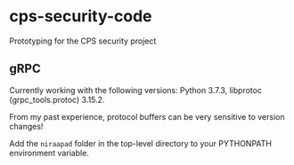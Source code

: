 # cps-security-code
Prototyping for the CPS security project

## gRPC

Currently working with the following versions: Python 3.7.3, libprotoc (grpc_tools.protoc) 3.15.2.

From my past experience, protocol buffers can be very sensitive to version changes!

Add the `niraapad` folder in the top-level directory to your PYTHONPATH environment variable.
